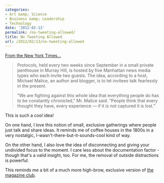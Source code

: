 ```yaml
---
categories:
- Art &amp; Science
- Business &amp; Leadership
- Technology
date: '2012-02-13'
permalink: /no-tweeting-allowed/
title: No Tweeting Allowed
url: /2012/02/13/no-tweeting-allowed
---
```


<a href="http://www.nytimes.com/2009/08/09/fashion/09blogfree.html">From the New York Times...</a>

<blockquote>Protocols, held every two weeks since September in a small private penthouse in Murray Hill, is hosted by five Manhattan news media types who each invite two guests. The idea, according to a host, Michael Malice, an author and blogger, is to let invitees talk fearlessly in the present.

“We are fighting against this whole idea that everything people do has to be constantly chronicled,” Mr. Malice said. “People think that every thought they have, every experience — if it is not captured it is lost.”</blockquote>

This is such a cool idea!

On one hand, I love this notion of small, exclusive gatherings where people just talk and share ideas. It reminds me of coffee houses in the 1800s in a very nostalgic, I-wasn't-there-but-it-sounds-cool kind of way.

On the other hand, I also love the idea of disconnecting and giving your undivided focus to the moment. I care less about the documentation factor - though that's a valid insight, too. For me, the removal of outside distractions is powerful.

This reminds me a bit of a much more high-brow, exclusive version of <a href="https://gomakethings.com/the-magazine-club/">the magazine club</a>.